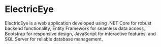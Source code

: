 # ElectricEye
ElectricEye is a web application developed using .NET Core for robust backend functionality, Entity Framework for seamless data access, Bootstrap for responsive design, JavaScript for interactive features, and SQL Server for reliable database management.
